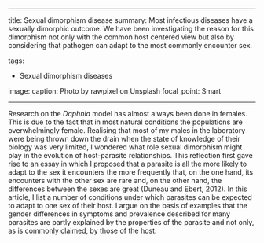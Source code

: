 
---
title: Sexual dimorphism disease
summary: Most infectious diseases have a sexually dimorphic outcome. We have been investigating the reason for this dimorphism not only with the common host centered view but also by considering that pathogen can adapt to the most commonly encounter sex.

tags:
- Sexual dimorphism diseases

image:
  caption: Photo by rawpixel on Unsplash
  focal_point: Smart

---

Research on the <i>Daphnia</i> model has almost always been done in females. This is due to the fact that in most natural conditions the populations are overwhelmingly female. Realising that most of my males in the laboratory were being thrown down the drain when the state of knowledge of their biology was very limited, I wondered what role sexual dimorphism might play in the evolution of host-parasite relationships. This reflection first gave rise to an essay in which I proposed that a parasite is all the more likely to adapt to the sex it encounters the more frequently that, on the one hand, its encounters with the other sex are rare and, on the other hand, the differences between the sexes are great (Duneau and Ebert, 2012). In this article, I list a number of conditions under which parasites can be expected to adapt to one sex of their host. I argue on the basis of examples that the gender differences in symptoms and prevalence described for many parasites are partly explained by the properties of the parasite and not only, as is commonly claimed, by those of the host.
